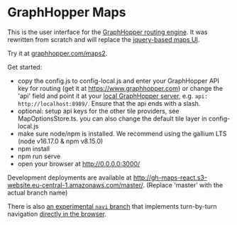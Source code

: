 # GraphHopper Maps

This is the user interface for the [GraphHopper routing engine](https://github.com/graphhopper/graphhopper). It was rewritten from scratch and will replace the [jquery-based maps UI](https://github.com/graphhopper/graphhopper#graphhopper-maps).

Try it at [graphhopper.com/maps2](https://graphhopper.com/maps2/).

Get started:

 * copy the config.js to config-local.js and enter your GraphHopper API key for routing (get it at https://www.graphhopper.com)
   or change the 'api' field and point it at your [local GraphHopper server](https://github.com/graphhopper/graphhopper), e.g. `api: http://localhost:8989/`. Ensure that the api ends with a slash.
 * optional: setup api keys for the other tile providers, see MapOptionsStore.ts. you can also change the default tile layer in config-local.js
 * make sure node/npm is installed. We recommend using the gallium LTS (node v16.17.0 & npm v8.15.0)
 * npm install
 * npm run serve
 * open your browser at http://0.0.0.0:3000/

Development deployments are available at http://gh-maps-react.s3-website.eu-central-1.amazonaws.com/master/. (Replace 'master' with the actual branch name) 

There is also [an experimental `navi` branch](https://github.com/graphhopper/graphhopper-maps/tree/navi) that implements turn-by-turn navigation [directly in the browser](https://navi.graphhopper.org).
